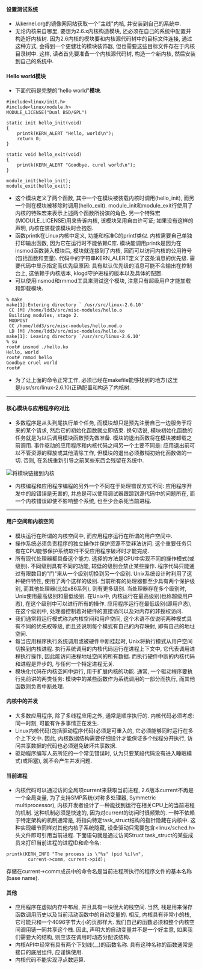#### 设置测试系统

- 从kernel.org的镜像网网站获取一个”主线"内核, 并安装到自己的系统中. 
- 无论内核来自哪里, 要想为2.6.x内核构造模块, 还必须在自己的系统中配置并构造好内核树. 因为2.6内核的模块要和内核源代码树中的目标文件连接, 通过这种方式, 会得到一个更健壮的模块装饰器, 但也需要这些目标文件存在于内核目录树中. 这样, 读者首先要准备一个内核源代码树, 构造一个新内核, 然后安装到自己的系统中. 

#### Hello world模块

- 下面代码是完整的”hello world"**模块**. 

```
#include<linux/init.h>
#include<linux/module.h>
MODULE_LICENSE("Dual BSD/GPL")

static init hello_init(void)
{
    printk(KERN_ALERT "Hello, world\n");
    return 0;
}

static void hello_exit(void)
{
    printk(KERN_ALERT "Goodbye, curel world\n");
}

module_init(hello_init);
module_exit(hello_exit);
```
- 这个模块定义了两个函数, 其中一个在模块被装载内核时调用(hello_init), 而另一个则在模块被移除时调用(hello_exit). module_init和module_exit行使用了内核的特殊宏来表示上述两个函数所扮演的角色. 另一个特殊宏(MODULE_LICENSE)用来告诉内核, 该模块采用自由许可证; 如果没有这样的声明, 内核在装载该模块时会抱怨. 
- 函数printk在Linux内核中定义, 功能和标准C的printf类似. 内核需要自己单独打印输出函数, 因为它在运行时不能依赖C库. 模块能调用printk是因为在insmod函数装入模块后, 模块就连接到了内核, 因而可以访问内核的公用符号(包括函数和变量). 代码中的字符串KERN_ALERT定义了这条消息的优先级. 需要代码中显示指定高优先级原因: 具有默认优先级的消息可能不会输出在控制台上, 这依赖于内核版本, klogd守护进程的版本以及具体的配置. 
- 可以使用insmod和rmmod工具来测试这个模块, 注意只有超级用户才能加载和卸载模块. 

```
% make
make[1]:Entering directory ` /usr/src/linux-2.6.10'
 CC [M] /home/ldd3/src/misc-modules/hello.o
 Building modules, stage 2.
 MODPOST
 CC /home/ldd3/src/misc-modules/hello.mod.o
 LD [M] /home/ldd3/src/misc-modules/hello.ko 
make[1]: Leaving directory `/usr/src/linux-2.6.10'
% su
root# insmod ./hello.ko
Hello, world
root# rmmod hello
Goodbye cruel world
root#
```

- 为了让上面的命令正常工作, 必须已经在makefile能够找到的地方(这里是/usr/src/linux-2.6.10)正确配置和构造了内核树. 

---

#### 核心模块与应用程序的对比

- 多数程序是从头到尾执行单个任务, 而模块却只是预先注册自己一边服务于将来的某个请求, 然后它的初始化函数就立即结束. 换句话说, 模块初始化函数的任务就是为以后调用模块函数预先做准备. 模块的退出函数将在模块被卸载之前调用. 事件驱动的应用程序和内核代码之间另一个主要不同是: 应用退出前可以不管资源的释放或其他清除工作, 但模块的退出必须撤销初始化函数做的一切. 否则, 在系统重新引导之前某些东西会残留在系统中. 

![将模块链接到内核](images/1.PNG)

- 内核编程和应用程序编程的另外一个不同在于处理错误方式不同: 应用程序开发中的段错误是无害的, 并总是可以使用调试器跟踪到源代码中的问题所在, 而一个内核错误即使不影响整个系统, 也至少会杀死当前进程. 

---

#### 用户空间和内核空间

- 模块运行在所谓的内核空间中, 而应用程序运行在所谓的用户空间中. 
- 操作系统必须负责程序的独立操作并保护资源不受非法访问. 这个重要任务只有在CPU能够保护系统软件不受应用程序破坏时才能完成. 
- 所有现代处理器都具备这个能力. 选择的方法是CPU中实现不同的操作模式(或级别). 不同级别具有不同的功能, 较低的级别会禁止某些操作. 程序代码只能通过有限数目的”门"来从一个级别切换到另一个级别. Unix系统设计时利用了这种硬件特性, 使用了两个这样的级别. 当前所有的处理器都至少具有两个保护级别, 而其他处理器(比如x86系列), 则有更多级别. 当处理器存在多个级别时, Unix使用最高级别和最低级别. 在Unix中, 内核运行在最高级别(也称超级用户态), 在这个级别中可以进行所有的操作. 应用程序运行在最低级别(即用户态), 在这个级别中, 处理器控制着对硬件的直接访问以及对内存的非授权访问. 
- 我们通常将运行模式称为内核空间和用户空间, 这个术语不仅说明两种模式具有不同的优先权等级, 而且还说明每个模式有自己的内存映射, 即有自己的地址空间. 
- 每当应用程序执行系统调用或被硬件中断挂起时, Unix将执行模式从用户空间切换到内核进程. 执行系统调用的内核代码运行在进程上下文中, 它代表调用进程执行操作, 因此能访问进程地址空间的所有数据. 而执行硬件中断的内核代码和进程是异步的, 与任何一个特定进程无关. 
- 模块化代码在内核空间中运行, 用于扩展内核的功能. 通常, 一个驱动程序要执行先前讲的两类任务: 模块中的某些函数作为系统调用的一部分而执行, 而其他函数则负责中断处理. 

#### 内核中的并发

- 大多数应用程序, 除了多线程应用之外, 通常是顺序执行的. 内核代码必须考虑: 同一时刻, 可能有许多事情正在发生. 
- Linux内核代码(包括驱动程序代码)必须是可重入的, 它必须能够同时运行在多个上下文中. 因此, 内核数据结构需要仔细设计才能保证多个线程分开执行, 访问共享数据的代码也必须避免破坏共享数据. 
- 驱动程序编写人员所犯的一个常见错误时, 认为只要某段代码没有进入睡眠模式(或阻塞), 就不会产生并发问题. 

#### 当前进程

- 内核代码可以通过访问全局项current来获取当前进程, 2.6版本current不再是一个全局变量, 为了支持SMP系统(对称多处理器, Symmetric multiprocessor), 内核开发者设计了一种能找到运行在相关CPU上的当前进程的机制. 这种机制必须是快速的, 因为对current的访问时很频繁的. 一种不依赖于特定架构的机制通常是, 将指向特定task_struct结构的指针隐藏在内核中. 这种实现细节同样对其他内核子系统隐藏, 设备驱动只需要包含<linux/sched.h>头文件即可引用当前进程. 下面语句就是通过访问Struct task_struct的某些成员来打印当前进程的进程ID和命令名: 

```
printk(KERN_INFO "The process is \"%s" (pid %i)\n",
        current->comm, current->pid); 
```

存储在current->comm成员中的命令名是当前进程所执行的程序文件的基本名称(base name). 

#### 其他

- 应用程序在虚拟内存中布局, 并且具有一块很大的栈空间. 当然, 栈是用来保存函数调用历史以及当前活动函数中的自动变量的. 相反, 内核具有非常小的栈, 它可能只和一个4096字节大小的页那样大. 我们自己的函数必须和整个内核空间调用链一同共享这个栈. 因此, 声明大的自动变量并不是一个好主意, 如果我们需要大的结构, 则应该在调用时动态分配该结构. 
- 内核API中经常有具有两个下划线(__)的函数名称. 具有这种名称的函数通常是接口的底层组件, 应谨慎使用. 
- 内核代码不能实现浮点数运算. 